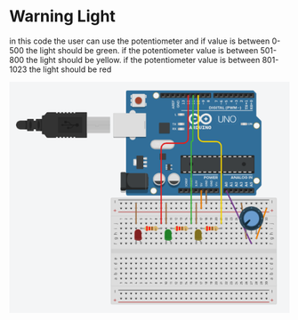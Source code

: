 # Warning Light

in this code the user can use the potentiometer and if value is between 0-500 the light should be green. if the potentiometer value is between 501-800 the light should be yellow. if the potentiometer value is between 801-1023 the light should be red

![warning-light-circut](warning-light-circut.png)